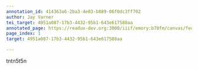 ```yaml
---
annotation_id: 414363a6-2ba3-4e03-b889-06f0dc3ff702
author: Jay Varner
tei_target: 4951a087-17b3-4432-95b1-643e617588aa
annotated_page: https://readux-dev.org:3000/iiif/emory:b70fm/canvas/fedora:emory:gz6dp
page_index: 1
target: 4951a087-17b3-4432-95b1-643e617588aa

---
```

<p>tntn5t5n</p>